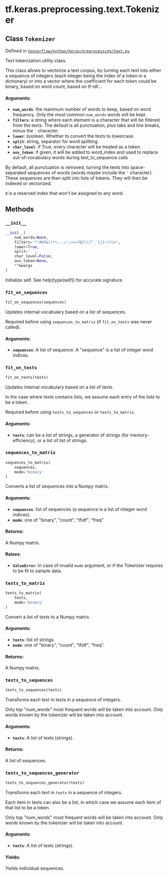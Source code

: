 <div itemscope itemtype="http://developers.google.com/ReferenceObject">
<meta itemprop="name" content="tf.keras.preprocessing.text.Tokenizer" />
<meta itemprop="property" content="__init__"/>
<meta itemprop="property" content="fit_on_sequences"/>
<meta itemprop="property" content="fit_on_texts"/>
<meta itemprop="property" content="sequences_to_matrix"/>
<meta itemprop="property" content="texts_to_matrix"/>
<meta itemprop="property" content="texts_to_sequences"/>
<meta itemprop="property" content="texts_to_sequences_generator"/>
</div>

# tf.keras.preprocessing.text.Tokenizer

## Class `Tokenizer`





Defined in [`tensorflow/python/keras/preprocessing/text.py`](https://www.tensorflow.org/code/tensorflow/python/keras/preprocessing/text.py).

Text tokenization utility class.

This class allows to vectorize a text corpus, by turning each
text into either a sequence of integers (each integer being the index
of a token in a dictionary) or into a vector where the coefficient
for each token could be binary, based on word count, based on tf-idf...

#### Arguments:

* <b>`num_words`</b>: the maximum number of words to keep, based
        on word frequency. Only the most common `num_words` words will
        be kept.
* <b>`filters`</b>: a string where each element is a character that will be
        filtered from the texts. The default is all punctuation, plus
        tabs and line breaks, minus the `'` character.
* <b>`lower`</b>: boolean. Whether to convert the texts to lowercase.
* <b>`split`</b>: string, separator for word splitting.
* <b>`char_level`</b>: if True, every character will be treated as a token.
* <b>`oov_token`</b>: if given, it will be added to word_index and used to
        replace out-of-vocabulary words during text_to_sequence calls

By default, all punctuation is removed, turning the texts into
space-separated sequences of words
(words maybe include the `'` character). These sequences are then
split into lists of tokens. They will then be indexed or vectorized.

`0` is a reserved index that won't be assigned to any word.

## Methods

<h3 id="__init__"><code>__init__</code></h3>

``` python
__init__(
    num_words=None,
    filters='!"#$%&()*+,-./:;<=>?@[\\]^_`{|}~\t\n',
    lower=True,
    split=' ',
    char_level=False,
    oov_token=None,
    **kwargs
)
```

Initialize self.  See help(type(self)) for accurate signature.

<h3 id="fit_on_sequences"><code>fit_on_sequences</code></h3>

``` python
fit_on_sequences(sequences)
```

Updates internal vocabulary based on a list of sequences.

Required before using `sequences_to_matrix`
(if `fit_on_texts` was never called).

#### Arguments:

* <b>`sequences`</b>: A list of sequence.
        A "sequence" is a list of integer word indices.

<h3 id="fit_on_texts"><code>fit_on_texts</code></h3>

``` python
fit_on_texts(texts)
```

Updates internal vocabulary based on a list of texts.

In the case where texts contains lists, we assume each entry of the lists
to be a token.

Required before using `texts_to_sequences` or `texts_to_matrix`.

#### Arguments:

* <b>`texts`</b>: can be a list of strings,
        a generator of strings (for memory-efficiency),
        or a list of list of strings.

<h3 id="sequences_to_matrix"><code>sequences_to_matrix</code></h3>

``` python
sequences_to_matrix(
    sequences,
    mode='binary'
)
```

Converts a list of sequences into a Numpy matrix.

#### Arguments:

* <b>`sequences`</b>: list of sequences
        (a sequence is a list of integer word indices).
* <b>`mode`</b>: one of "binary", "count", "tfidf", "freq"


#### Returns:

A Numpy matrix.


#### Raises:

* <b>`ValueError`</b>: In case of invalid `mode` argument,
        or if the Tokenizer requires to be fit to sample data.

<h3 id="texts_to_matrix"><code>texts_to_matrix</code></h3>

``` python
texts_to_matrix(
    texts,
    mode='binary'
)
```

Convert a list of texts to a Numpy matrix.

#### Arguments:

* <b>`texts`</b>: list of strings.
* <b>`mode`</b>: one of "binary", "count", "tfidf", "freq".


#### Returns:

A Numpy matrix.

<h3 id="texts_to_sequences"><code>texts_to_sequences</code></h3>

``` python
texts_to_sequences(texts)
```

Transforms each text in texts in a sequence of integers.

Only top "num_words" most frequent words will be taken into account.
Only words known by the tokenizer will be taken into account.

#### Arguments:

* <b>`texts`</b>: A list of texts (strings).


#### Returns:

A list of sequences.

<h3 id="texts_to_sequences_generator"><code>texts_to_sequences_generator</code></h3>

``` python
texts_to_sequences_generator(texts)
```

Transforms each text in `texts` in a sequence of integers.

Each item in texts can also be a list, in which case we assume each item of
that list
to be a token.

Only top "num_words" most frequent words will be taken into account.
Only words known by the tokenizer will be taken into account.

#### Arguments:

* <b>`texts`</b>: A list of texts (strings).


#### Yields:

Yields individual sequences.



